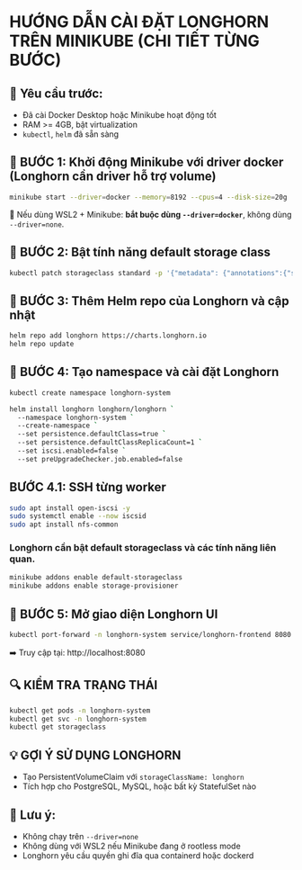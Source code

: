 # HƯỚNG DẪN CÀI ĐẶT LONGHORN TRÊN MINIKUBE (CHI TIẾT TỪNG BƯỚC)

## 🧠 Yêu cầu trước:
- Đã cài Docker Desktop hoặc Minikube hoạt động tốt
- RAM >= 4GB, bật virtualization
- `kubectl`, `helm` đã sẵn sàng

## 🔧 BƯỚC 1: Khởi động Minikube với driver docker (Longhorn cần driver hỗ trợ volume)

```bash
minikube start --driver=docker --memory=8192 --cpus=4 --disk-size=20g
```

📌 Nếu dùng WSL2 + Minikube: **bắt buộc dùng `--driver=docker`**, không dùng `--driver=none`.

## 🔧 BƯỚC 2: Bật tính năng default storage class

```bash
kubectl patch storageclass standard -p '{"metadata": {"annotations":{"storageclass.kubernetes.io/is-default-class":"false"}}}'
```

## 🔧 BƯỚC 3: Thêm Helm repo của Longhorn và cập nhật

```bash
helm repo add longhorn https://charts.longhorn.io
helm repo update
```

## 🔧 BƯỚC 4: Tạo namespace và cài đặt Longhorn

```bash
kubectl create namespace longhorn-system

helm install longhorn longhorn/longhorn `
  --namespace longhorn-system `
  --create-namespace `
  --set persistence.defaultClass=true `
  --set persistence.defaultClassReplicaCount=1 `
  --set iscsi.enabled=false `
  --set preUpgradeChecker.job.enabled=false
```
## BƯỚC 4.1: SSH từng worker

```bash
sudo apt install open-iscsi -y
sudo systemctl enable --now iscsid
sudo apt install nfs-common
```
### Longhorn cần bật default storageclass và các tính năng liên quan.
```bash
minikube addons enable default-storageclass
minikube addons enable storage-provisioner
```

## 🔧 BƯỚC 5: Mở giao diện Longhorn UI

```bash
kubectl port-forward -n longhorn-system service/longhorn-frontend 8080:80
```

➡️ Truy cập tại: http://localhost:8080

## 🔍 KIỂM TRA TRẠNG THÁI

```bash
kubectl get pods -n longhorn-system
kubectl get svc -n longhorn-system
kubectl get storageclass
```

## 💡 GỢI Ý SỬ DỤNG LONGHORN

- Tạo PersistentVolumeClaim với `storageClassName: longhorn`
- Tích hợp cho PostgreSQL, MySQL, hoặc bất kỳ StatefulSet nào

## 🛑 Lưu ý:
- Không chạy trên `--driver=none`
- Không dùng với WSL2 nếu Minikube đang ở rootless mode
- Longhorn yêu cầu quyền ghi đĩa qua containerd hoặc dockerd